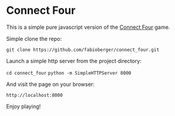 # Connect Four

This is a simple pure javascript version of the [Connect Four](https://en.wikipedia.org/wiki/Connect_Four) game.

Simple clone the repo:

```git clone https://github.com/fabioberger/connect_four.git```

Launch a simple http server from the project directory:

```cd connect_four```
```python -m SimpleHTTPServer 8000```

And visit the page on your browser:

```http://localhost:8000```

Enjoy playing!